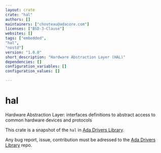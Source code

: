 ```yaml
---
layout: crate
crate: "hal"
authors: []
maintainers: ["chouteau@adacore.com"]
licenses: ["BSD-3-Clause"]
websites: []
tags: ["embedded",
"hal",
"nostd"]
version: "1.0.0"
short_description: "Hardware Abstraction Layer (HAL)"
dependencies: []
configuration_variables: []
configuration_values: []

---
```

# hal

Hardware Abstraction Layer: interfaces definitions to abstract access to common
hardware devices and protocols

This crate is a snapshot of the `hal` in [Ada Drivers
Library](https://github.com/AdaCore/Ada_Drivers_Library/tree/master/hal/src).

Any bug report, issue, contribution must be adressed to the [Ada Drivers
Library](https://github.com/AdaCore/Ada_Drivers_Library/) repo.



